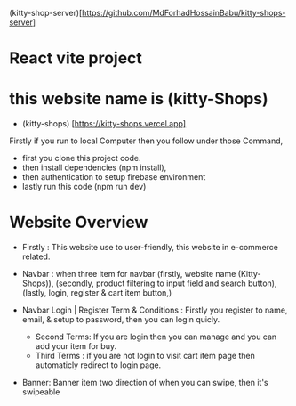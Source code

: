(kitty-shop-server)[https://github.com/MdForhadHossainBabu/kitty-shops-server]


# React vite project 


# this website name is  (kitty-Shops)

- (kitty-shops) [https://kitty-shops.vercel.app]

Firstly if you run to local Computer then you follow under those Command, 

- first you clone this project code.
- then install dependencies (npm install),
- then authentication to setup firebase environment
- lastly run this code (npm run dev)


# Website Overview

- Firstly : This website use to user-friendly, this website in e-commerce related. 
- Navbar : when three item for navbar (firstly, website name (Kitty-Shops)), (secondly, product filtering to input field and search button), (lastly, login, register & cart item button,)

- Navbar Login | Register Term & Conditions : Firstly you register to name, email, & setup to password, then you can login quicly. 

     - Second Terms: If you are login then you can manage and you can add your item for buy. 
     - Third Terms : if you are not login to visit cart item page then automaticly redirect to login page. 

- Banner: Banner item two direction of when you can swipe, then it's swipeable
